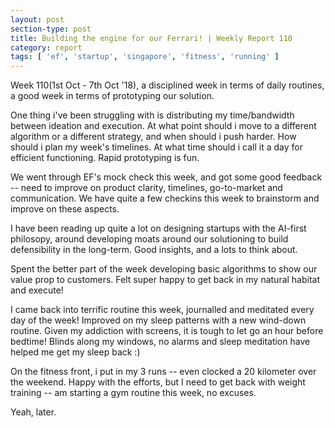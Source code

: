 ```yaml
---
layout: post
section-type: post
title: Building the engine for our Ferrari! | Weekly Report 110
category: report
tags: [ 'ef', 'startup', 'singapore', 'fitness', 'running' ]
---
```


Week 110(1st Oct - 7th Oct '18), a disciplined week in terms of daily routines, a good week in terms of prototyping our solution.

One thing i've been struggling with is distributing my time/bandwidth between ideation and execution. At what point should i move to a different algorithm or a different strategy, and when should i push harder. How should i plan my week's timelines. At what time should i call it a day for efficient functioning. Rapid prototyping is fun.

We went through EF's mock check this week, and got some good feedback -- need to improve on product clarity, timelines, go-to-market and communication. We have quite a few checkins this week to brainstorm and improve on these aspects.

I have been reading up quite a lot on designing startups with the AI-first philosopy, around developing moats around our solutioning to build defensibility in the long-term. Good insights, and a lots to think about.

Spent the better part of the week developing basic algorithms to show our value prop to customers. Felt super happy to get back in my natural habitat and execute!

I came back into terrific routine this week, journalled and meditated every day of the week! Improved on my sleep patterns with a new wind-down routine. Given my addiction with screens, it is tough to let go an hour before bedtime! Blinds along my windows, no alarms and sleep meditation have helped me get my sleep back :)

On the fitness front, i put in my 3 runs -- even clocked a 20 kilometer over the weekend. Happy with the efforts, but I need to get back with weight training -- am starting a gym routine this week, no excuses.

Yeah, later.